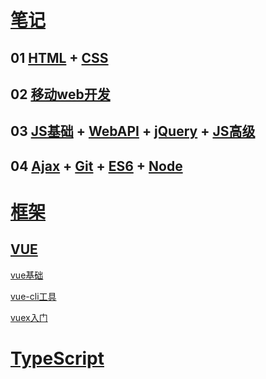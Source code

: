 # [笔记](https://github.com/keyp-China/WEB_NODE/tree/master/%E7%AC%94%E8%AE%B0)
## 01 [HTML](https://github.com/keyp-China/WEB_NODE/blob/master/笔记/01.HTML.md) + [CSS](https://github.com/keyp-China/WEB_NODE/blob/master/笔记/01.CSS.md)

## 02 [移动web开发](https://github.com/keyp-China/WEB_NODE/blob/master/笔记/02.移动web开发.md)

## 03 [JS基础](https://github.com/keyp-China/WEB_NODE/blob/master/%E7%AC%94%E8%AE%B0/03-01.JS_Base.md) + [WebAPI](https://github.com/keyp-China/WEB_NODE/blob/master/%E7%AC%94%E8%AE%B0/03-02.WebAPI.md) + [jQuery](https://github.com/keyp-China/WEB_NODE/blob/master/%E7%AC%94%E8%AE%B0/03-03.jQuery.md) + [JS高级](https://github.com/keyp-China/WEB_NODE/blob/master/%E7%AC%94%E8%AE%B0/03-04.JS_Advanced.md)

## 04 [Ajax](https://github.com/keyp-China/WEB_NODE/blob/master/%E7%AC%94%E8%AE%B0/04-01.Ajax.md) + [Git](https://github.com/keyp-China/WEB_NODE/blob/master/%E7%AC%94%E8%AE%B0/04-02.git.md) + [ES6](https://github.com/keyp-China/WEB_NODE/blob/master/%E7%AC%94%E8%AE%B0/04-03.ES6.md) + [Node](https://github.com/keyp-China/WEB_NODE/blob/master/%E7%AC%94%E8%AE%B0/04-04.Node.md)

# [框架](https://github.com/keyp-China/WEB_NODE/tree/master/%E6%A1%86%E6%9E%B6)

## [VUE](https://github.com/keyp-China/WEB_NODE/tree/master/%E6%A1%86%E6%9E%B6/VUE)

[vue基础](https://github.com/keyp-China/WEB_NODE/blob/master/%E6%A1%86%E6%9E%B6/VUE/vue%E5%9F%BA%E7%A1%80.md)

[vue-cli工具](https://github.com/keyp-China/WEB_NODE/blob/master/框架/VUE/vue-cli工具.md)

[vuex入门](https://github.com/keyp-China/WEB_NODE/blob/master/%E6%A1%86%E6%9E%B6/VUE/vuex%E5%85%A5%E9%97%A8.md)



# [TypeScript](https://github.com/keyp-China/WEB_NODE/blob/master/TypeScript/TypeScript.md)
